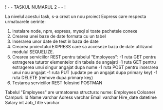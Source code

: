 ! - - TASKUL NUMARUL 2 - - !

La nivelul acestui task, s-a creat un nou proiect Express care respecta urmatoarele cerinte:

1. Instalare node, npm, express, mysql si toate pachetele conexe
2. Crearea unei baze de date formata cu un tabel
3. Inserarea unor date de test in baza de date
4. Crearea proiectului EXPRESS care sa acceseze baza de date utilizand modulul SEQUELIZE.
6. Crearea serviciilor REST pentru tabelul "Employees":
   -1 ruta GET pentru extragerea tuturor elementelor din tabela de angajati
   -1 ruta GET pentru extragerea unui singur angajat dupa nume
   -1 ruta POST pentru inserarea unui nou angajat
   -1 ruta PUT (update pe un angajat dupa primary key)
   -1 ruta DELETE (remove dupa primary key)
8. Testarea serviciilor REST folosind POSTMAN

Tabelul "Employees" are urmatoarea structura:
nume: Employees
Coloane/ Campuri:
  Id 
  Name varchar
  Adress varchar
  Email varchar
  Hire_date datetime
  Salary int
  Job_Title varchar
